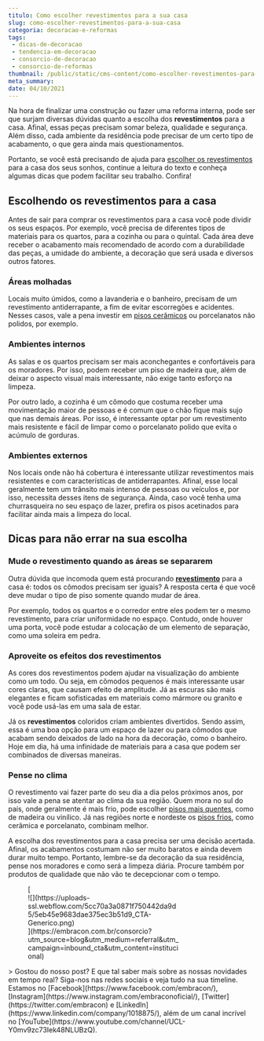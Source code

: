 ```yaml
---
titulo: Como escolher revestimentos para a sua casa
slug: como-escolher-revestimentos-para-a-sua-casa
categoria: decoracao-e-reformas
tags:
 - dicas-de-decoracao
 - tendencia-em-decoracao
 - consorcio-de-decoracao
 - consorcio-de-reformas
thumbnail: /public/static/cms-content/como-escolher-revestimentos-para-a-sua-casa.jpeg
meta_summary: 
date: 04/10/2021
---
```

Na hora de finalizar uma construção ou fazer uma reforma interna, pode ser que surjam diversas dúvidas quanto a escolha dos **revestimentos** para a casa. Afinal, essas peças precisam somar beleza, qualidade e segurança. Além disso, cada ambiente da residência pode precisar de um certo tipo de acabamento, o que gera ainda mais questionamentos.

Portanto, se você está precisando de ajuda para [escolher os revestimentos](https://www.embracon.com.br/blog/revestimento-de-metro-conheca-essa-tendencia-classica-e-charmosa) para a casa dos seus sonhos, continue a leitura do texto e conheça algumas dicas que podem facilitar seu trabalho. Confira!

Escolhendo os revestimentos para a casa
---------------------------------------

Antes de sair para comprar os revestimentos para a casa você pode dividir os seus espaços. Por exemplo, você precisa de diferentes tipos de materiais para os quartos, para a cozinha ou para o quintal. Cada área deve receber o acabamento mais recomendado de acordo com a durabilidade das peças, a umidade do ambiente, a decoração que será usada e diversos outros fatores.

### Áreas molhadas

Locais muito úmidos, como a lavanderia e o banheiro, precisam de um revestimento antiderrapante, a fim de evitar escorregões e acidentes. Nesses casos, vale a pena investir em [pisos cerâmicos](https://www.embracon.com.br/blog/5-dicas-para-escolher-os-pisos-de-cada-ambiente-da-casa) ou porcelanatos não polidos, por exemplo.

### Ambientes internos

As salas e os quartos precisam ser mais aconchegantes e confortáveis para os moradores. Por isso, podem receber um piso de madeira que, além de deixar o aspecto visual mais interessante, não exige tanto esforço na limpeza.

Por outro lado, a cozinha é um cômodo que costuma receber uma movimentação maior de pessoas e é comum que o chão fique mais sujo que nas demais áreas. Por isso, é interessante optar por um revestimento mais resistente e fácil de limpar como o porcelanato polido que evita o acúmulo de gorduras.

### Ambientes externos

Nos locais onde não há cobertura é interessante utilizar revestimentos mais resistentes e com características de antiderrapantes. Afinal, esse local geralmente tem um trânsito mais intenso de pessoas ou veículos e, por isso, necessita desses itens de segurança. Ainda, caso você tenha uma churrasqueira no seu espaço de lazer, prefira os pisos acetinados para facilitar ainda mais a limpeza do local.

Dicas para não errar na sua escolha
-----------------------------------

### Mude o revestimento quando as áreas se separarem

Outra dúvida que incomoda quem está procurando [**revestimento**](https://www.embracon.com.br/blog/revestimento-de-metro-conheca-essa-tendencia-classica-e-charmosa) para a casa é: todos os cômodos precisam ser iguais? A resposta certa é que você deve mudar o tipo de piso somente quando mudar de área.

Por exemplo, todos os quartos e o corredor entre eles podem ter o mesmo revestimento, para criar uniformidade no espaço. Contudo, onde houver uma porta, você pode estudar a colocação de um elemento de separação, como uma soleira em pedra.

### Aproveite os efeitos dos revestimentos

As cores dos revestimentos podem ajudar na visualização do ambiente como um todo. Ou seja, em cômodos pequenos é mais interessante usar cores claras, que causam efeito de amplitude. Já as escuras são mais elegantes e ficam sofisticadas em materiais como mármore ou granito e você pode usá-las em uma sala de estar.

Já os **revestimentos** coloridos criam ambientes divertidos. Sendo assim, essa é uma boa opção para um espaço de lazer ou para cômodos que acabam sendo deixados de lado na hora da decoração, como o banheiro. Hoje em dia, há uma infinidade de materiais para a casa que podem ser combinados de diversas maneiras.

### Pense no clima

O revestimento vai fazer parte do seu dia a dia pelos próximos anos, por isso vale a pena se atentar ao clima da sua região. Quem mora no sul do país, onde geralmente é mais frio, pode escolher [pisos mais quentes](https://www.embracon.com.br/blog/5-dicas-para-escolher-os-pisos-de-cada-ambiente-da-casa), como de madeira ou vinílico. Já nas regiões norte e nordeste os [pisos frios](https://www.embracon.com.br/blog/5-dicas-para-escolher-os-pisos-de-cada-ambiente-da-casa), como cerâmica e porcelanato, combinam melhor.

A escolha dos revestimentos para a casa precisa ser uma decisão acertada. Afinal, os acabamentos costumam não ser muito baratos e ainda devem durar muito tempo. Portanto, lembre-se da decoração da sua residência, pense nos moradores e como será a limpeza diária. Procure também por produtos de qualidade que não vão te decepcionar com o tempo.

<figure class="w-richtext-figure-type-image w-richtext-align-center" style="max-width:310px">[<div>![](https://uploads-ssl.webflow.com/5cc70a3a0871f750442da9d5/5eb45e9683dae375ec3b51d9_CTA-Generico.png)</div>](https://embracon.com.br/consorcio?utm_source=blog&utm_medium=referral&utm_campaign=inbound_cta&utm_content=institucional)</figure>> Gostou do nosso post? E que tal saber mais sobre as nossas novidades em tempo real? Siga-nos nas redes sociais e veja tudo na sua timeline. Estamos no [Facebook](https://www.facebook.com/embracon/), [Instagram](https://www.instagram.com/embraconoficial/), [Twitter](https://twitter.com/embracon) e [LinkedIn](https://www.linkedin.com/company/1018875/), além de um canal incrível no [YouTube](https://www.youtube.com/channel/UCL-Y0mv9zc73Iek48NLUBzQ).
